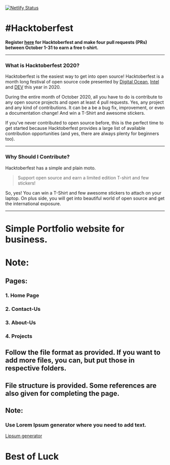 [![Netlify Status](https://api.netlify.com/api/v1/badges/25fd2f52-178e-4f26-b666-e9260f26a399/deploy-status)](https://app.netlify.com/sites/elegant-darwin-976149/deploys) 
# #Hacktoberfest

**Register [here](https://hacktoberfest.digitalocean.com) for Hacktoberfest and make four pull requests (PRs) between October 1-31 to earn a free t-shirt.**

---

### What is Hacktoberfest 2020?

Hacktoberfest is the easiest way to get into open source! Hacktoberfest is a month long festival of open source code presented by [Digital Ocean](https://www.digitalocean.com/), [Intel](https://hacktoberfest.digitalocean.com/intel.pdf) and [DEV](https://www.dev.to/) this year in 2020.

During the entire month of October 2020, all you have to do is contribute to any open source projects and open at least 4 pull requests. Yes, any project and any kind of contributions. It can be a be a bug fix, improvement, or even a documentation change! And win a T-Shirt and awesome stickers.

If you’ve never contributed to open source before, this is the perfect time to get started because Hacktoberfest provides a large list of available contribution opportunities (and yes, there are always plenty for beginners too).

---

### Why Should I Contribute?

Hacktoberfest has a simple and plain moto.

> Support open source and earn a limited edition T-shirt and few stickers!

So, yes! You can win a T-Shirt and few awesome stickers to attach on your laptop. On plus side, you will get into beautiful world of open source and get the international exposure.

---

# Simple Portfolio website for business.

# Note:

## Pages:

### 1. Home Page

### 2. Contact-Us

### 3. About-Us

### 4. Projects

## Follow the file format as provided. If you want to add more files, you can, but put those in respective folders.

## File structure is provided. Some references are also given for completing the page.

## Note:

### Use Lorem Ipsum generator where you need to add text.
[Lipsum generator](https://www.lipsum.com/)

# Best of Luck
